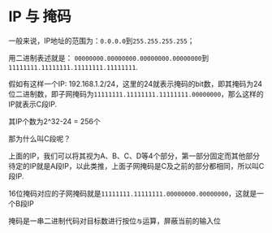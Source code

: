 # IP 与 掩码

一般来说，IP地址的范围为：`0.0.0.0`到`255.255.255.255`；

用二进制表述就是：  `00000000.00000000.00000000.00000000`到`11111111.11111111.11111111.11111111`.

假如有这样一个IP: 192.168.1.2/24，这里的24就表示掩码的bit数，即其掩码为24位二进制数，即子网掩码为`11111111.11111111.11111111.00000000`，那么这样的IP就表示C段IP.

其IP个数为2^32-24 = 256个

那为什么叫C段呢？

上面的IP，我们可以将其视为A、B、C、D等4个部分，第一部分固定而其他部分待定的IP就是A段IP，以此类推，上面子网掩码是C及之前的部分都相同，所以叫C段IP.

16位掩码对应的子网掩码就是`11111111.11111111.00000000.00000000`，这就是一个B段IP

掩码是一串二进制代码对目标数进行按位`与`运算，屏蔽当前的输入位